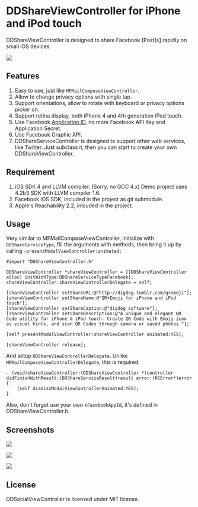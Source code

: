 # DDShareViewController for iPhone and iPod touch

DDShareViewController is designed to share Facebook [Post]s[1] rapidly on small iOS devices.

![](http://github.com/digdog/DDShareViewController/raw/master/Screenshots/Screenshot1.png)

## Features

1. Easy to use, just like <code>MFMailComposeViewController</code>.
2. Allow to change privacy options with single tap.
3. Support orientations, allow to rotate with keyboard or privacy options picker on.
4. Support retina display, both iPhone 4 and 4th generation iPod touch.
5. Use Facebook [Application ID][2], no more Facebook API Key and Application Secret.
6. Use Facebook Graphic API.
7. DDShareServiceController is designed to support other web services, like Twitter. Just subclass it, then you can start to create your own DDShareViewController.

## Requirement

1. iOS SDK 4 and LLVM compiler. (Sorry, no GCC 4.x) Demo project uses 4.2b3 SDK with LLVM compiler 1.6.
2. Facebook iOS SDK, included in the project as git submodule.
3. Apple's Reachability 2.2, inlcuded in the project.

## Usage

Very similar to MFMailComposeViewController, initialize with <code>DDShareServiceType</code>, fill the arguments with methods, then bring it up by calling <code>-presentModalViewController:animated:</code>

	#import "DDShareViewController.h"

	DDShareViewController *shareViewController = [[DDShareViewController alloc] initWithType:DDShareServiceTypeFacebook];
	shareViewController.shareViewControllerDelegate = self;
	
	[shareViewController setShareURL:@"http://digdog.tumblr.com/qremoji"];
	[shareViewController setShareName:@"QR+Emoji for iPhone and iPod touch"];
	[shareViewController setShareCaption:@"digdog software"];
	[shareViewController setShareDescription:@"A unique and elegant QR Code utility for iPhone & iPod touch. Create QR Code with Emoji icon as visual hints, and scan QR Codes through camera or saved photos."];
	
	[self presentModalViewController:shareViewController animated:YES];
	
	[shareViewController release];
	
And setup <code>DDShareViewControllerDelegate</code>. Unlike <code>MFMailComposeViewControllerDelegate</code>, this is required:

	- (void)shareViewController:(DDShareViewController *)controller didFinishWithResult:(DDShareServiceResult)result error:(NSError*)error {
		[self dismissModalViewControllerAnimated:YES];
	}

Also, don't forget use your own <code>kFacebookAppId</code>, it's defined in DDShareViewController.h. 

## Screenshots

![](http://github.com/digdog/DDShareViewController/raw/master/Screenshots/Screenshot2.png)  

![](http://github.com/digdog/DDShareViewController/raw/master/Screenshots/Screenshot3.png)  

![](http://github.com/digdog/DDShareViewController/raw/master/Screenshots/Screenshot4.png)  

## License

DDSocialViewController is licensed under MIT license.

[1]: http://developers.facebook.com/docs/reference/api/post
[2]: http://www.facebook.com/developers/apps.php